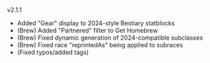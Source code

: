 v2.1.1

- Added "Gear" display to 2024-style Bestiary statblocks
- (Brew) Added "Partnered" filter to Get Homebrew
- (Brew) Fixed dynamic generation of 2024-compatible subclasses
- (Brew) Fixed race "reprintedAs" being applied to subraces
- (Fixed typos/added tags)
